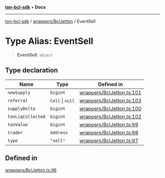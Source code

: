 [**ton-bcl-sdk**](../../../README.md) • **Docs**

***

[ton-bcl-sdk](../../../README.md) / [wrappers/BclJetton](../README.md) / EventSell

# Type Alias: EventSell

> **EventSell**: `object`

## Type declaration

| Name | Type | Defined in |
| ------ | ------ | ------ |
| `newSupply` | `bigint` | [wrappers/BclJetton.ts:101](https://github.com/ton-fun-tech/ton-bcl-sdk/blob/92a3af862d3966a626243e6c0b5a6592026707d2/src/wrappers/BclJetton.ts#L101) |
| `referral` | `Cell` \| `null` | [wrappers/BclJetton.ts:103](https://github.com/ton-fun-tech/ton-bcl-sdk/blob/92a3af862d3966a626243e6c0b5a6592026707d2/src/wrappers/BclJetton.ts#L103) |
| `supplyDelta` | `bigint` | [wrappers/BclJetton.ts:100](https://github.com/ton-fun-tech/ton-bcl-sdk/blob/92a3af862d3966a626243e6c0b5a6592026707d2/src/wrappers/BclJetton.ts#L100) |
| `tonLiqCollected` | `bigint` | [wrappers/BclJetton.ts:102](https://github.com/ton-fun-tech/ton-bcl-sdk/blob/92a3af862d3966a626243e6c0b5a6592026707d2/src/wrappers/BclJetton.ts#L102) |
| `tonValue` | `bigint` | [wrappers/BclJetton.ts:99](https://github.com/ton-fun-tech/ton-bcl-sdk/blob/92a3af862d3966a626243e6c0b5a6592026707d2/src/wrappers/BclJetton.ts#L99) |
| `trader` | `Address` | [wrappers/BclJetton.ts:98](https://github.com/ton-fun-tech/ton-bcl-sdk/blob/92a3af862d3966a626243e6c0b5a6592026707d2/src/wrappers/BclJetton.ts#L98) |
| `type` | `"sell"` | [wrappers/BclJetton.ts:97](https://github.com/ton-fun-tech/ton-bcl-sdk/blob/92a3af862d3966a626243e6c0b5a6592026707d2/src/wrappers/BclJetton.ts#L97) |

## Defined in

[wrappers/BclJetton.ts:96](https://github.com/ton-fun-tech/ton-bcl-sdk/blob/92a3af862d3966a626243e6c0b5a6592026707d2/src/wrappers/BclJetton.ts#L96)
